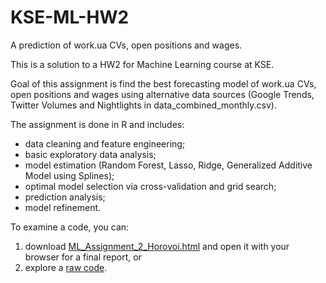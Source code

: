 # KSE-ML-HW2

A prediction of work.ua CVs, open positions and wages.

This is a solution to a HW2 for Machine Learning course at KSE.

Goal of this assignment is find the best forecasting model of work.ua CVs, open positions and wages using alternative data sources (Google Trends, Twitter Volumes and Nightlights in data_combined_monthly.csv). 

The assignment is done in R and includes:
- data cleaning and feature engineering;
- basic exploratory data analysis;
- model estimation (Random Forest, Lasso, Ridge, Generalized Additive Model using Splines);
- optimal model selection via cross-validation and grid search;
- prediction analysis;
- model refinement.

To examine a code, you can:
1) download [ML_Assignment_2_Horovoi.html](https://github.com/Horovoi/KSE-ML-HW2/blob/f23f322be7a6b27e9b3a4cc9b79320de55bc067d/ML_Assignment_2_Horovoi.html?raw=true) and open it with your browser for a final report, or
2) explore a [raw code](https://github.com/Horovoi/KSE-ML-HW2/blob/f23f322be7a6b27e9b3a4cc9b79320de55bc067d/ML_Assignment_2_Horovoi.qmd).

